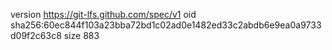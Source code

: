 version https://git-lfs.github.com/spec/v1
oid sha256:60ec844f103a23bba72bd1c02ad0e1482ed33c2abdb6e9ea0a9733d09f2c63c8
size 883
